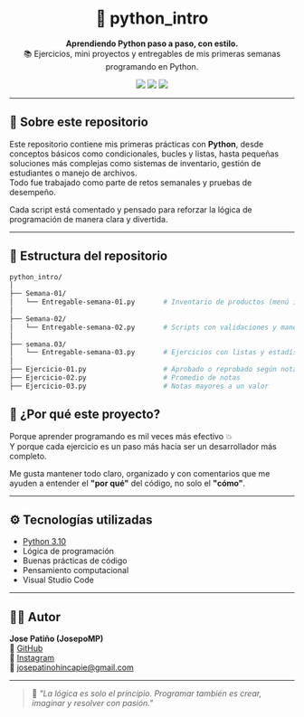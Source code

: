 <h1 align="center">🐍 python_intro</h1>
<p align="center">
  <strong>Aprendiendo Python paso a paso, con estilo.</strong><br>
  📚 Ejercicios, mini proyectos y entregables de mis primeras semanas programando en Python.
</p>

<p align="center">
  <img src="https://img.shields.io/badge/Python-3.10-blue?logo=python&logoColor=white" />
  <img src="https://img.shields.io/badge/Estado-En%20Desarrollo-yellow" />
  <img src="https://img.shields.io/badge/Autor-JosepoMP-orange" />
</p>

---

## 🧠 Sobre este repositorio

Este repositorio contiene mis primeras prácticas con **Python**, desde conceptos básicos como condicionales, bucles y listas, hasta pequeñas soluciones más complejas como sistemas de inventario, gestión de estudiantes o manejo de archivos.  
Todo fue trabajado como parte de retos semanales y pruebas de desempeño.

Cada script está comentado y pensado para reforzar la lógica de programación de manera clara y divertida.

---

## 📂 Estructura del repositorio

```bash
python_intro/
│
├── Semana-01/
│   └── Entregable-semana-01.py       # Inventario de productos (menú interactivo)
│
├── Semana-02/
│   └── Entregable-semana-02.py       # Scripts con validaciones y manejo de errores
│
├── semana.03/
│   └── Entregable-semana-03.py       # Ejercicios con listas y estadísticas
│
├── Ejercicio-01.py                   # Aprobado o reprobado según nota
├── Ejercicio-02.py                   # Promedio de notas
├── Ejercicio-03.py                   # Notas mayores a un valor

```
## 🚀 ¿Por qué este proyecto?

Porque aprender programando es mil veces más efectivo 💥  
Y porque cada ejercicio es un paso más hacia ser un desarrollador más completo.

Me gusta mantener todo claro, organizado y con comentarios que me ayuden a entender el **"por qué"** del código, no solo el **"cómo"**.

---

## ⚙️ Tecnologías utilizadas

- [Python 3.10](https://www.python.org/downloads/)
- Lógica de programación
- Buenas prácticas de código
- Pensamiento computacional
- Visual Studio Code

---

## 🙋‍♂️ Autor

**Jose Patiño (JosepoMP)**  
🔗 [GitHub](https://github.com/JosepoMP)  
📸 [Instagram](https://www.instagram.com/josemig.p/)  
📧 [josepatinohincapie@gmail.com](mailto:josepatinohincapie@gmail.com)

---

> 🧡 *"La lógica es solo el principio. Programar también es crear, imaginar y resolver con pasión."*
